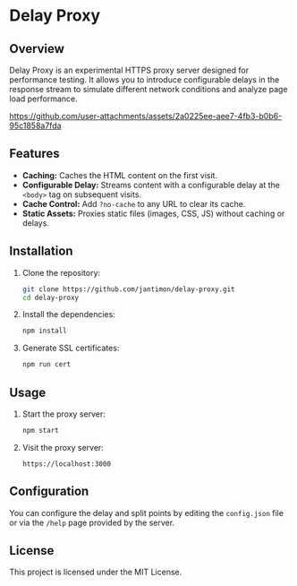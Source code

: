 # Delay Proxy

## Overview

Delay Proxy is an experimental HTTPS proxy server designed for performance testing. It allows you to introduce configurable delays in the response stream to simulate different network conditions and analyze page load performance.


https://github.com/user-attachments/assets/2a0225ee-aee7-4fb3-b0b6-95c1858a7fda


## Features

- **Caching:** Caches the HTML content on the first visit.
- **Configurable Delay:** Streams content with a configurable delay at the `<body>` tag on subsequent visits.
- **Cache Control:** Add `?no-cache` to any URL to clear its cache.
- **Static Assets:** Proxies static files (images, CSS, JS) without caching or delays.

## Installation

1. Clone the repository:
   ```bash
   git clone https://github.com/jantimon/delay-proxy.git
   cd delay-proxy
   ```

2. Install the dependencies:
   ```bash
   npm install
   ```

3. Generate SSL certificates:
   ```bash
   npm run cert
   ```

## Usage

1. Start the proxy server:
   ```bash
   npm start
   ```

2. Visit the proxy server:
   ```
   https://localhost:3000
   ```

## Configuration

You can configure the delay and split points by editing the `config.json` file or via the `/help` page provided by the server.

## License

This project is licensed under the MIT License.
